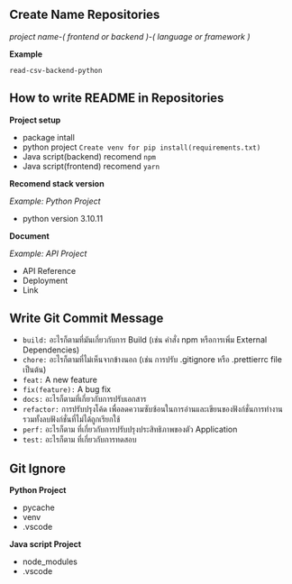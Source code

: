 ## Create Name Repositories

*project name-( frontend or backend )-( language or framework )*

**Example**

`read-csv-backend-python`

## How to write README in Repositories

**Project setup**
- package intall
- python project `Create venv for pip install(requirements.txt)`
- Java script(backend) recomend `npm`
- Java script(frontend) recomend `yarn`

**Recomend stack version**

*Example: Python Project*

- python version 3.10.11

**Document**

*Example: API Project*
- API Reference
- Deployment
- Link

## Write Git Commit Message
- `build:` อะไรก็ตามที่มันเกี่ยวกับการ Build (เช่น คำสั่ง npm หรือการเพิ่ม External Dependencies)
- `chore:` อะไรก็ตามที่ไม่เห็นจากข้างนอก (เช่น การปรับ .gitignore หรือ .prettierrc file เป็นต้น)
- `feat:` A new feature
- `fix(feature):` A bug fix
- `docs:` อะไรก็ตามที่เกี่ยวกับการปรับเอกสาร
- `refactor:` การปรับปรุงโค้ด เพื่อลดความซับซ้อนในการอ่านและเขียนของฟังก์ชั่นการทำงาน รวมทั้งลบฟังก์ชั่นที่ไม่ได้ถูกเรียกใช้
- `perf:` อะไรก็ตาม ที่เกี่ยวกับการปรับปรุงประสิทธิภาพของตัว Application
- `test:` อะไรก็ตาม ที่เกี่ยวกับการทดสอบ 

## Git Ignore

**Python Project**
- pycache
- venv
- .vscode

**Java script Project**
- node_modules
- .vscode
